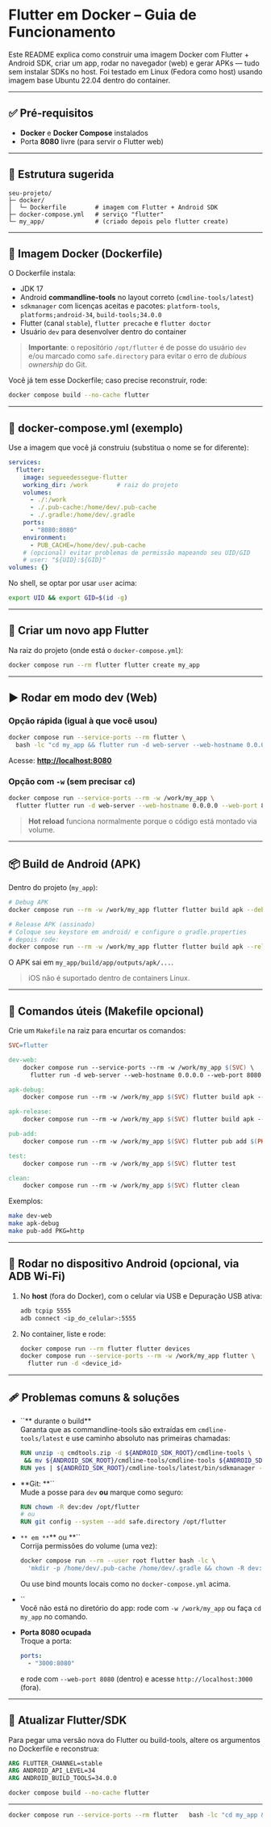 # Flutter em Docker – Guia de Funcionamento

Este README explica como construir uma imagem Docker com Flutter + Android SDK, criar um app, rodar no navegador (web) e gerar APKs — tudo sem instalar SDKs no host. Foi testado em Linux (Fedora como host) usando imagem base Ubuntu 22.04 dentro do container.

---

## ✅ Pré‑requisitos

- **Docker** e **Docker Compose** instalados
- Porta **8080** livre (para servir o Flutter web)

---

## 📁 Estrutura sugerida

```
seu-projeto/
├─ docker/
│  └─ Dockerfile        # imagem com Flutter + Android SDK
├─ docker-compose.yml   # serviço "flutter"
└─ my_app/              # (criado depois pelo flutter create)
```

---

## 🧱 Imagem Docker (Dockerfile)

O Dockerfile instala:

- JDK 17
- Android **commandline-tools** no layout correto (`cmdline-tools/latest`)
- `sdkmanager` com licenças aceitas e pacotes: `platform-tools`, `platforms;android-34`, `build-tools;34.0.0`
- Flutter (canal `stable`), `flutter precache` e `flutter doctor`
- Usuário `dev` para desenvolver dentro do container

> **Importante**: o repositório `/opt/flutter` é de posse do usuário `dev` e/ou marcado como `safe.directory` para evitar o erro de *dubious ownership* do Git.

Você já tem esse Dockerfile; caso precise reconstruir, rode:

```bash
docker compose build --no-cache flutter
```

---

## 🧩 docker-compose.yml (exemplo)

Use a imagem que você já construiu (substitua o nome se for diferente):

```yaml
services:
  flutter:
    image: segueedessegue-flutter
    working_dir: /work        # raiz do projeto
    volumes:
      - ./:/work
      - ./.pub-cache:/home/dev/.pub-cache
      - ./.gradle:/home/dev/.gradle
    ports:
      - "8080:8080"
    environment:
      - PUB_CACHE=/home/dev/.pub-cache
    # (opcional) evitar problemas de permissão mapeando seu UID/GID
    # user: "${UID}:${GID}"
volumes: {}
```

No shell, se optar por usar `user` acima:

```bash
export UID && export GID=$(id -g)
```

---

## 🚀 Criar um novo app Flutter

Na raiz do projeto (onde está o `docker-compose.yml`):

```bash
docker compose run --rm flutter flutter create my_app
```

---

## ▶️ Rodar em modo dev (Web)

### Opção rápida (igual à que você usou)

```bash
docker compose run --service-ports --rm flutter \
  bash -lc "cd my_app && flutter run -d web-server --web-hostname 0.0.0.0 --web-port 8080"
```

Acesse: [**http://localhost:8080**](http://localhost:8080)

### Opção com `-w` (sem precisar `cd`)

```bash
docker compose run --service-ports --rm -w /work/my_app \
  flutter flutter run -d web-server --web-hostname 0.0.0.0 --web-port 8080
```

> **Hot reload** funciona normalmente porque o código está montado via volume.

---

## 📦 Build de Android (APK)

Dentro do projeto (`my_app`):

```bash
# Debug APK
docker compose run --rm -w /work/my_app flutter flutter build apk --debug

# Release APK (assinado)
# Coloque seu keystore em android/ e configure o gradle.properties
# depois rode:
docker compose run --rm -w /work/my_app flutter flutter build apk --release
```

O APK sai em `my_app/build/app/outputs/apk/...`.

> iOS não é suportado dentro de containers Linux.

---

## 🧰 Comandos úteis (Makefile opcional)

Crie um `Makefile` na raiz para encurtar os comandos:

```makefile
SVC=flutter

dev-web:
	docker compose run --service-ports --rm -w /work/my_app $(SVC) \
	  flutter run -d web-server --web-hostname 0.0.0.0 --web-port 8080

apk-debug:
	docker compose run --rm -w /work/my_app $(SVC) flutter build apk --debug

apk-release:
	docker compose run --rm -w /work/my_app $(SVC) flutter build apk --release

pub-add:
	docker compose run --rm -w /work/my_app $(SVC) flutter pub add $(PKG)

test:
	docker compose run --rm -w /work/my_app $(SVC) flutter test

clean:
	docker compose run --rm -w /work/my_app $(SVC) flutter clean
```

Exemplos:

```bash
make dev-web
make apk-debug
make pub-add PKG=http
```

---

## 📱 Rodar no dispositivo Android (opcional, via ADB Wi‑Fi)

1. No **host** (fora do Docker), com o celular via USB e Depuração USB ativa:
   ```bash
   adb tcpip 5555
   adb connect <ip_do_celular>:5555
   ```
2. No container, liste e rode:
   ```bash
   docker compose run --rm flutter flutter devices
   docker compose run --service-ports --rm -w /work/my_app flutter \
     flutter run -d <device_id>
   ```

---

## 🩹 Problemas comuns & soluções

- ``** durante o build**\
  Garanta que as commandline-tools são extraídas em `cmdline-tools/latest` e use caminho absoluto nas primeiras chamadas:

  ```Dockerfile
  RUN unzip -q cmdtools.zip -d ${ANDROID_SDK_ROOT}/cmdline-tools \
   && mv ${ANDROID_SDK_ROOT}/cmdline-tools/cmdline-tools ${ANDROID_SDK_ROOT}/cmdline-tools/latest
  RUN yes | ${ANDROID_SDK_ROOT}/cmdline-tools/latest/bin/sdkmanager --licenses
  ```

- **Git: **``\
  Mude a posse para `dev` **ou** marque como seguro:

  ```Dockerfile
  RUN chown -R dev:dev /opt/flutter
  # ou
  RUN git config --system --add safe.directory /opt/flutter
  ```

- ``** em **``** ou **``\
  Corrija permissões do volume (uma vez):

  ```bash
  docker compose run --rm --user root flutter bash -lc \
    'mkdir -p /home/dev/.pub-cache /home/dev/.gradle && chown -R dev:dev /home/dev/.pub-cache /home/dev/.gradle'
  ```

  Ou use bind mounts locais como no `docker-compose.yml` acima.

- ``\
  Você não está no diretório do app: rode com `-w /work/my_app` ou faça `cd my_app` no comando.

- **Porta 8080 ocupada**\
  Troque a porta:

  ```yaml
  ports:
    - "3000:8080"
  ```

  e rode com `--web-port 8080` (dentro) e acesse `http://localhost:3000` (fora).

---

## 🔄 Atualizar Flutter/SDK

Para pegar uma versão nova do Flutter ou build-tools, altere os argumentos no Dockerfile e reconstrua:

```Dockerfile
ARG FLUTTER_CHANNEL=stable
ARG ANDROID_API_LEVEL=34
ARG ANDROID_BUILD_TOOLS=34.0.0
```

```bash
docker compose build --no-cache flutter
```

---

```bash
docker compose run --service-ports --rm flutter   bash -lc "cd my_app && flutter run -d web-server --web-hostname 0.0.0.0 --web-port 8080"
```